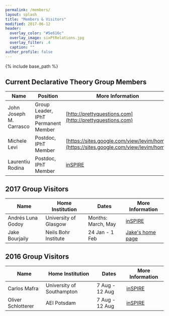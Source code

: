 ```yaml
---
permalink: /members/
layout: splash
title: "Members & Visitors"
modified: 2017-06-12
header:
  overlay_color: "#5e616c"
  overlay_image: sixPtRelations.jpg
  overlay_filter: .4
  caption: ""
author_profile: false
---
```


{% include base_path %}

## Current Declarative Theory Group Members

| Name                    | Position                            |  More Information     |
| ----------------------- |------------------------------------ |---------------------- |
| John Joseph M. Carrasco | Group Leader, IPhT Permanent Member | [http://prettyquestions.com](http://prettyquestions.com)|
| Michele Levi            | Postdoc, IPhT Member                | [https://sites.google.com/view/levim/home](https://sites.google.com/view/levim/home)|
| Laurentiu Rodina        | Postdoc, IPhT Member                | [inSPIRE](http://inspirehep.net/search?ln=en&ln=en&p=find+a+l+rodina&of=hb&action_search=Search&sf=&so=d&rm=&rg=100&sc=0)|



## 2017 Group Visitors

| Name                    | Home Institution      |  Dates                           | More Information                                          |
| ----------------------- | --------------------- | -------------------------------- | --------------------------------------------------------  |
| Andrés Luna Godoy       | University of Glasgow | Months: March, May | [inSPIRE](http://inspirehep.net/author/profile/A.Luna.1)   |
| Jake Bourjaily          | Neils Bohr Institute  | 24 Jan - 1 Feb                   | [Jake's home page](http://www-personal.umich.edu/~jbourj/) |

## 2016 Group Visitors

| Name                    | Home Institution      |  Dates                           | More Information                                          |
| ----------------------- | --------------------- | -------------------------------- | --------------------------------------------------------  |
| Carlos Mafra       | University of Southampton | 7 Aug - 12 Aug  | [inSPIRE](http://inspirehep.net/author/profile/C.R.Mafra.1)   |
| Oliver Schlotterer          | AEI Potsdam  |  7 Aug - 12 Aug                   | [inSPIRE](http://inspirehep.net/author/profile/O.Schlotterer.1) |
